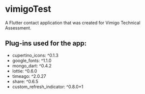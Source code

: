 # vimigoTest

A Flutter contact application that was created for Vimigo Technical Assessment.

## Plug-ins used for the app:

  - cupertino_icons: ^0.1.3
  - google_fonts: ^1.1.0
  - mongo_dart: ^0.4.2
  - lottie: ^0.6.0
  - timeago: ^2.0.27
  - share: ^0.6.5
  - custom_refresh_indicator: ^0.8.0+1


